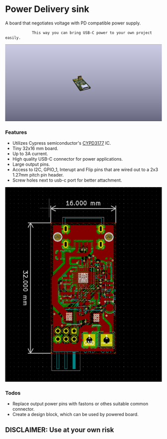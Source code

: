 # Power Delivery sink
A board that negotiates voltage with PD compatible power supply.

				This way you can bring USB-C power to your own project easily.

![A little board](https://github.com/midub/USB-C_PD_sink/blob/main/usbc-pd-sink.PNG "Render of USB-C PD sink")

### Features
- Utilizes Cypress semiconductor's [CYPD3177](https://www.cypress.com/file/460416/download) IC.
- Tiny 32x16 mm board.
- Up to 3A current.
- High quality USB-C connector for power applications.
- Large output pins.
- Access to I2C, GPIO_1, Interupt and Flip pins that are wired out to a 2x3 1.27mm pitch pin header.
- Screw holes next to usb-c port for better attachment.

![PCB footprint](https://github.com/midub/USB-C_PD_sink/blob/main/usbc-pd-sink2.PNG "PCB footprint")

### Todos
- Replace output power pins with fastons or othes suitable common connector.
- Create a design block, which can be used by powered board.

## DISCLAIMER: Use at your own risk
